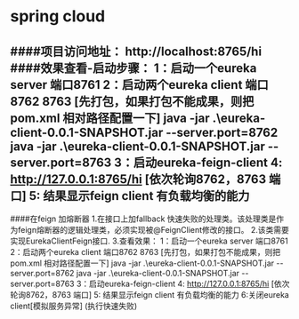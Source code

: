 # spring cloud
####项目访问地址：
http://localhost:8765/hi
####效果查看-启动步骤：
1：启动一个eureka server 端口8761
2：启动两个eureka client 端口8762 8763  [先打包，如果打包不能成果，则把pom.xml 相对路径配置一下]
   java -jar .\eureka-client-0.0.1-SNAPSHOT.jar --server.port=8762
   java -jar .\eureka-client-0.0.1-SNAPSHOT.jar --server.port=8763
3：启动eureka-feign-client
4: http://127.0.0.1:8765/hi [依次轮询8762，8763 端口] 
5: 结果显示feign client  有负载均衡的能力
-------------------------------------------------------
####在feign 加熔断器
1.在接口上加fallback 快速失败的处理类。该处理类是作为feign熔断器的逻辑处理类，必须实现被@FeignClient修改的接口。
2.该类需要实现EurekaClientFeign接口.
3.查看效果：
    1：启动一个eureka server 端口8761
    2：启动两个eureka client 端口8762 8763  [先打包，如果打包不能成果，则把pom.xml 相对路径配置一下]
       java -jar .\eureka-client-0.0.1-SNAPSHOT.jar --server.port=8762
       java -jar .\eureka-client-0.0.1-SNAPSHOT.jar --server.port=8763
    3：启动eureka-feign-client
    4: http://127.0.0.1:8765/hi [依次轮询8762，8763 端口] 
    5: 结果显示feign client  有负载均衡的能力
    6:关闭eureka client[模拟服务异常] (执行快速失败)  
    

